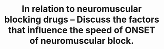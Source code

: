 ---
title: "In relation to neuromuscular blocking drugs – Discuss the factors that influence the speed of ONSET of neuromuscular block."
entityType: SAQ
exam: PEX
college: CICM
year: 2016
sitting: A
question: 12
passRate: 38
EC_expectedDomains:
- "It was expected candidates would address the main factors known to influence the speed of onset of neuromuscular block: potency of the agent used (inverse relationship to speed of onset); rate of delivery of the agent to the NMJ (blood flow / muscle group); and mechanism of the neuromuscular block (nondepolarising vs depolarising)."
EC_errorsCommon:
- "This information is different to the factors that influence neuromuscular blockade in general which was what many candidates focussed on."
---